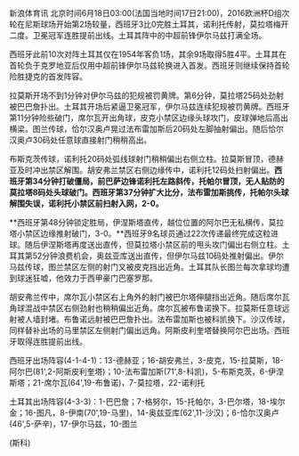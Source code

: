 
新浪体育讯
北京时间6月18日03:00(法国当地时间17日21:00)，2016欧洲杯D组次轮在尼斯球场开始第2场较量，西班牙3比0完胜土耳其，诺利托传射，莫拉塔梅开二度。卫冕冠军连胜提前出线。土耳其阵中的中超前锋伊尔马兹打满全场。

西班牙此前10次对阵土耳其仅在1954年客负1场，其余9场取得5胜4平。土耳其在首轮负于克罗地亚后仅用中超前锋伊尔马兹轮换进入首发。西班牙则继续保持首轮险胜捷克的首发阵容。



拉莫斯开场不到1分钟对伊尔马兹的犯规被罚黄牌。第6分钟，莫拉塔25码处劲射被巴巴詹扑出。土耳其开场后紧逼卫冕冠军，伊尔马兹连续犯规被罚黄牌。西班牙第11分钟险些破门，席尔瓦开出角球，皮克小禁区边缘头球攻门，皮球弹地后高出横梁。图兰传球，恰尔汉奥卢晃过法布雷加斯后20码处左脚抽射偏出。随后恰尔汉奥卢30码处任意球直接射门稍稍高出。


布斯克茨传球，诺利托20码处弧线球射门稍稍偏出右侧立柱。拉莫斯冒顶，德赫亚及时冲出禁区解围。胡安弗兰禁区右侧边缘传中，诺利托12码处扫射偏出。**西班牙第34分钟打破僵局，前巴萨边锋诺利托左路斜传，托帕尔冒顶，无人贴防的莫拉塔8码处头球破门。西班牙第37分钟扩大比分，法布雷加斯挑传，托帕尔头球解围失误，诺利托小禁区前扫射入网，2-0。**


**西班牙第48分钟锁定胜局，伊涅斯塔直传，越位位置的阿尔巴无私横传，莫拉塔小禁区边缘推射破门，3-0。**西班牙9名球员通过22次传递最终完成这粒进球。随后伊涅斯塔再度送出直传，但莫拉塔小禁区前的甩头攻门偏出右侧立柱。土耳其第52分钟浪费机会，奥兹亚库送出直传，但伊尔马兹10码处推射偏出。伊尔马兹传球，图兰禁区左侧的射门又被皮克挡出近角。土耳其队长图兰每次拿球均遭到球迷狂嘘，他效力于西甲豪门巴塞罗那。


胡安弗兰传中，席尔瓦小禁区右上角外的射门被巴尔塔伸腿挡出近角。随后席尔瓦角球混战中禁区右侧劲射也稍稍偏出近角。席尔瓦被布鲁诺换下。拉莫斯任意球远射被人墙封堵。布鲁诺远射被巴巴詹扑出。法布雷加斯也被科凯换下。沙汉传球，同样替补出场的马里禁区左侧射门偏出远角。阿斯皮利奎塔替换阿尔巴出场。西班牙取得连胜提前出线。

西班牙出场阵容(4-1-4-1)：13-德赫亚；16-胡安弗兰，3-皮克，15-拉莫斯，18-阿尔巴(81',2-阿斯皮利奎塔)；10-法布雷加斯(71',8-科凯)，5-布斯克茨，6-伊涅斯塔；21-席尔瓦(64',19-布鲁诺)，7-莫拉塔，22-诺利托

土耳其出场阵容(4-3-3)：1-巴巴詹；7-格努尔，15-托帕尔，3-巴尔塔，18-埃尔金；16-图凡，8-伊南(70',19-马里)，14-奥兹亚库(62',11-沙汉)；6-恰尔汉奥卢(46',5-萨辛)，17-伊尔马兹，10-图兰

(斯科)

